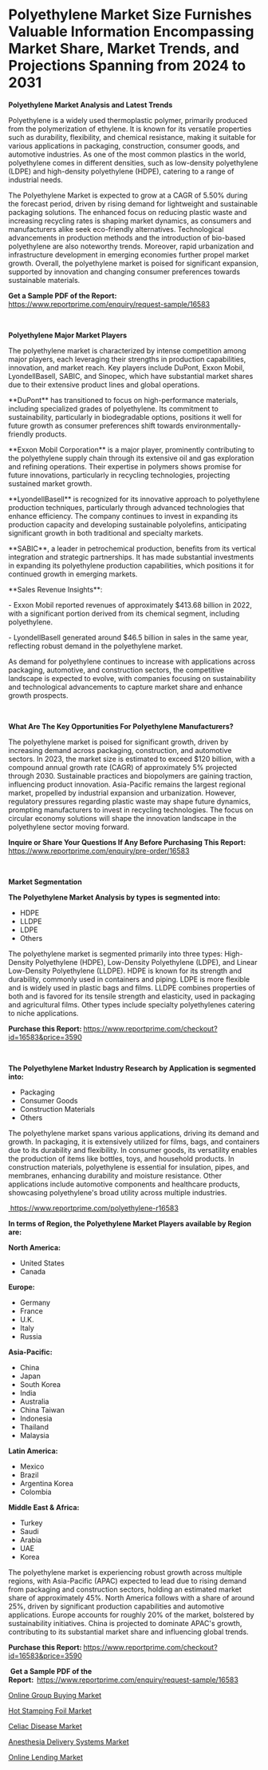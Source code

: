 <p><h1>Polyethylene Market Size Furnishes Valuable Information Encompassing Market Share, Market Trends, and Projections Spanning from 2024 to 2031</h1></p><p><strong>Polyethylene Market Analysis and Latest Trends</strong></p>
<p><p>Polyethylene is a widely used thermoplastic polymer, primarily produced from the polymerization of ethylene. It is known for its versatile properties such as durability, flexibility, and chemical resistance, making it suitable for various applications in packaging, construction, consumer goods, and automotive industries. As one of the most common plastics in the world, polyethylene comes in different densities, such as low-density polyethylene (LDPE) and high-density polyethylene (HDPE), catering to a range of industrial needs.</p><p>The Polyethylene Market is expected to grow at a CAGR of 5.50% during the forecast period, driven by rising demand for lightweight and sustainable packaging solutions. The enhanced focus on reducing plastic waste and increasing recycling rates is shaping market dynamics, as consumers and manufacturers alike seek eco-friendly alternatives. Technological advancements in production methods and the introduction of bio-based polyethylene are also noteworthy trends. Moreover, rapid urbanization and infrastructure development in emerging economies further propel market growth. Overall, the polyethylene market is poised for significant expansion, supported by innovation and changing consumer preferences towards sustainable materials.</p></p>
<p><strong>Get a Sample PDF of the Report:&nbsp;</strong> <a href="https://www.reportprime.com/enquiry/request-sample/16583?utm_campaign=118&utm_medium=2&utm_source=Github&utm_content=ia&utm_term=23112024&utm_id=polyethylene">https://www.reportprime.com/enquiry/request-sample/16583</a></p>
<p>&nbsp;</p>
<p><strong>Polyethylene Major Market Players</strong></p>
<p><p>The polyethylene market is characterized by intense competition among major players, each leveraging their strengths in production capabilities, innovation, and market reach. Key players include DuPont, Exxon Mobil, LyondellBasell, SABIC, and Sinopec, which have substantial market shares due to their extensive product lines and global operations.</p><p>**DuPont** has transitioned to focus on high-performance materials, including specialized grades of polyethylene. Its commitment to sustainability, particularly in biodegradable options, positions it well for future growth as consumer preferences shift towards environmentally-friendly products.</p><p>**Exxon Mobil Corporation** is a major player, prominently contributing to the polyethylene supply chain through its extensive oil and gas exploration and refining operations. Their expertise in polymers shows promise for future innovations, particularly in recycling technologies, projecting sustained market growth.</p><p>**LyondellBasell** is recognized for its innovative approach to polyethylene production techniques, particularly through advanced technologies that enhance efficiency. The company continues to invest in expanding its production capacity and developing sustainable polyolefins, anticipating significant growth in both traditional and specialty markets.</p><p>**SABIC**, a leader in petrochemical production, benefits from its vertical integration and strategic partnerships. It has made substantial investments in expanding its polyethylene production capabilities, which positions it for continued growth in emerging markets.</p><p>**Sales Revenue Insights**: </p><p>- Exxon Mobil reported revenues of approximately $413.68 billion in 2022, with a significant portion derived from its chemical segment, including polyethylene.</p><p>- LyondellBasell generated around $46.5 billion in sales in the same year, reflecting robust demand in the polyethylene market.</p><p>As demand for polyethylene continues to increase with applications across packaging, automotive, and construction sectors, the competitive landscape is expected to evolve, with companies focusing on sustainability and technological advancements to capture market share and enhance growth prospects.</p></p>
<p>&nbsp;</p>
<p><strong>What Are The Key Opportunities For Polyethylene Manufacturers?</strong></p>
<p><p>The polyethylene market is poised for significant growth, driven by increasing demand across packaging, construction, and automotive sectors. In 2023, the market size is estimated to exceed $120 billion, with a compound annual growth rate (CAGR) of approximately 5% projected through 2030. Sustainable practices and biopolymers are gaining traction, influencing product innovation. Asia-Pacific remains the largest regional market, propelled by industrial expansion and urbanization. However, regulatory pressures regarding plastic waste may shape future dynamics, prompting manufacturers to invest in recycling technologies. The focus on circular economy solutions will shape the innovation landscape in the polyethylene sector moving forward.</p></p>
<p><strong>Inquire or Share Your Questions If Any Before Purchasing This Report:</strong> <a href="https://www.reportprime.com/enquiry/pre-order/16583?utm_campaign=118&utm_medium=2&utm_source=Github&utm_content=ia&utm_term=23112024&utm_id=polyethylene">https://www.reportprime.com/enquiry/pre-order/16583</a></p>
<p>&nbsp;</p>
<p><strong>Market Segmentation</strong></p>
<p><strong>The Polyethylene Market Analysis by types is segmented into:</strong></p>
<p><ul><li>HDPE</li><li>LLDPE</li><li>LDPE</li><li>Others</li></ul></p>
<p><p>The polyethylene market is segmented primarily into three types: High-Density Polyethylene (HDPE), Low-Density Polyethylene (LDPE), and Linear Low-Density Polyethylene (LLDPE). HDPE is known for its strength and durability, commonly used in containers and piping. LDPE is more flexible and is widely used in plastic bags and films. LLDPE combines properties of both and is favored for its tensile strength and elasticity, used in packaging and agricultural films. Other types include specialty polyethylenes catering to niche applications.</p></p>
<p><strong>Purchase this Report:&nbsp;</strong><a href="https://www.reportprime.com/checkout?id=16583&price=3590&utm_campaign=118&utm_medium=2&utm_source=Github&utm_content=ia&utm_term=23112024&utm_id=polyethylene">https://www.reportprime.com/checkout?id=16583&price=3590</a></p>
<p>&nbsp;</p>
<p><strong>The Polyethylene Market Industry Research by Application is segmented into:</strong></p>
<p><ul><li>Packaging</li><li>Consumer Goods</li><li>Construction Materials</li><li>Others</li></ul></p>
<p><p>The polyethylene market spans various applications, driving its demand and growth. In packaging, it is extensively utilized for films, bags, and containers due to its durability and flexibility. In consumer goods, its versatility enables the production of items like bottles, toys, and household products. In construction materials, polyethylene is essential for insulation, pipes, and membranes, enhancing durability and moisture resistance. Other applications include automotive components and healthcare products, showcasing polyethylene's broad utility across multiple industries.</p></p>
<p><a href="https://www.reportprime.com/polyethylene-r16583?utm_campaign=118&utm_medium=2&utm_source=Github&utm_content=ia&utm_term=23112024&utm_id=polyethylene">&nbsp;https://www.reportprime.com/polyethylene-r16583</a></p>
<p><strong>In terms of Region, the Polyethylene Market Players available by Region are:</strong></p>
<p>
    <p> <strong> North America: </strong>
        <ul>
            <li>United States</li>
            <li>Canada</li>
        </ul>
        </p> 
    <p> <strong> Europe: </strong>
        <ul>
            <li>Germany</li>
            <li>France</li>
            <li>U.K.</li>
            <li>Italy</li>
            <li>Russia</li>
        </ul>
        </p> 
    <p> <strong> Asia-Pacific: </strong>
        <ul>
            <li>China</li>
            <li>Japan</li>
            <li>South Korea</li>
            <li>India</li>
            <li>Australia</li>
            <li>China Taiwan</li>
            <li>Indonesia</li>
            <li>Thailand</li>
            <li>Malaysia</li>
        </ul>
        </p> 
    <p> <strong> Latin America: </strong>
        <ul>
            <li>Mexico</li>
            <li>Brazil</li>
            <li>Argentina Korea</li>
            <li>Colombia</li>
        </ul>
        </p> 
    <p> <strong> Middle East & Africa: </strong>
        <ul>
            <li>Turkey</li>
            <li>Saudi</li>
            <li>Arabia</li>
            <li>UAE</li>
            <li>Korea</li>
        </ul>
    </p>
    </p>
<p><p>The polyethylene market is experiencing robust growth across multiple regions, with Asia-Pacific (APAC) expected to lead due to rising demand from packaging and construction sectors, holding an estimated market share of approximately 45%. North America follows with a share of around 25%, driven by significant production capabilities and automotive applications. Europe accounts for roughly 20% of the market, bolstered by sustainability initiatives. China is projected to dominate APAC's growth, contributing to its substantial market share and influencing global trends.</p></p>
<p><strong>Purchase this Report: </strong><a href="https://www.reportprime.com/checkout?id=16583&price=3590&utm_campaign=118&utm_medium=2&utm_source=Github&utm_content=ia&utm_term=23112024&utm_id=polyethylene">https://www.reportprime.com/checkout?id=16583&price=3590</a></p>
<p>&nbsp;<strong>Get a Sample PDF of the Report:&nbsp;&nbsp;</strong><a href="https://www.reportprime.com/enquiry/request-sample/16583?utm_campaign=118&utm_medium=2&utm_source=Github&utm_content=ia&utm_term=23112024&utm_id=polyethylene">https://www.reportprime.com/enquiry/request-sample/16583</a></p>
<p><strong></strong></p>
<p><p><a href="https://issuu.com/reportprime-2/docs/online-group-buying-market-size-203_b4bef325918ac6?utm_campaign=118&utm_medium=2&utm_source=Github&utm_content=ia&utm_term=23112024&utm_id=polyethylene">Online Group Buying Market</a></p><p><a href="https://github.com/arvelm4nthig/Market-Research-Report-List-1/blob/main/hot-stamping-foil-market.md?utm_campaign=118&utm_medium=2&utm_source=Github&utm_content=ia&utm_term=23112024&utm_id=polyethylene">Hot Stamping Foil Market</a></p><p><a href="https://www.linkedin.com/pulse/celiac-disease-market-size-value-report-growth-potential-grqze?utm_campaign=118&utm_medium=2&utm_source=Github&utm_content=ia&utm_term=23112024&utm_id=polyethylene">Celiac Disease Market</a></p><p><a href="https://www.linkedin.com/pulse/anesthesia-delivery-systems-market-projected-cagr-112-from-1ltjc?utm_campaign=118&utm_medium=2&utm_source=Github&utm_content=ia&utm_term=23112024&utm_id=polyethylene">Anesthesia Delivery Systems Market</a></p><p><a href="https://issuu.com/reportprime-2/docs/online-lending-market-size-2030.ppt_6b3cdde99bab30?utm_campaign=118&utm_medium=2&utm_source=Github&utm_content=ia&utm_term=23112024&utm_id=polyethylene">Online Lending Market</a></p></p>